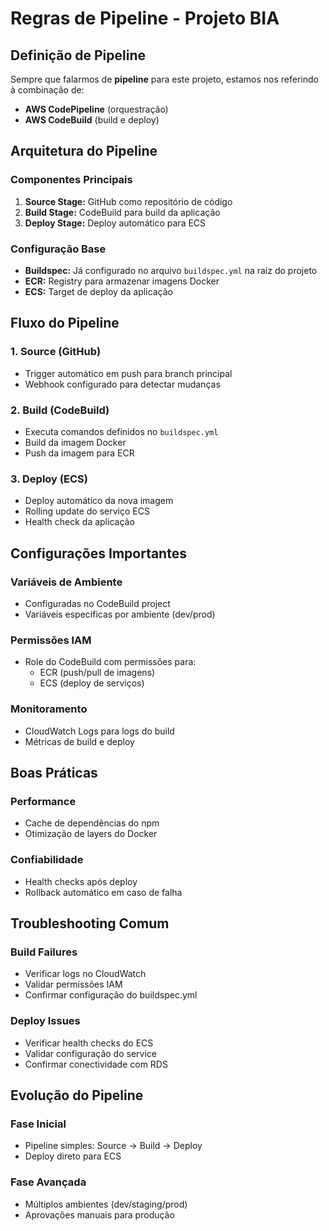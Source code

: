 # Regras de Pipeline - Projeto BIA

## Definição de Pipeline
Sempre que falarmos de **pipeline** para este projeto, estamos nos referindo à combinação de:
- **AWS CodePipeline** (orquestração)
- **AWS CodeBuild** (build e deploy)

## Arquitetura do Pipeline

### Componentes Principais
1. **Source Stage:** GitHub como repositório de código
2. **Build Stage:** CodeBuild para build da aplicação
3. **Deploy Stage:** Deploy automático para ECS

### Configuração Base
- **Buildspec:** Já configurado no arquivo `buildspec.yml` na raiz do projeto
- **ECR:** Registry para armazenar imagens Docker
- **ECS:** Target de deploy da aplicação

## Fluxo do Pipeline

### 1. Source (GitHub)
- Trigger automático em push para branch principal
- Webhook configurado para detectar mudanças

### 2. Build (CodeBuild)
- Executa comandos definidos no `buildspec.yml`
- Build da imagem Docker
- Push da imagem para ECR

### 3. Deploy (ECS)
- Deploy automático da nova imagem
- Rolling update do serviço ECS
- Health check da aplicação

## Configurações Importantes

### Variáveis de Ambiente
- Configuradas no CodeBuild project
- Variáveis específicas por ambiente (dev/prod)

### Permissões IAM
- Role do CodeBuild com permissões para:
  - ECR (push/pull de imagens)
  - ECS (deploy de serviços)

### Monitoramento
- CloudWatch Logs para logs do build
- Métricas de build e deploy

## Boas Práticas

### Performance
- Cache de dependências do npm
- Otimização de layers do Docker

### Confiabilidade
- Health checks após deploy
- Rollback automático em caso de falha

## Troubleshooting Comum

### Build Failures
- Verificar logs no CloudWatch
- Validar permissões IAM
- Confirmar configuração do buildspec.yml

### Deploy Issues
- Verificar health checks do ECS
- Validar configuração do service
- Confirmar conectividade com RDS

## Evolução do Pipeline

### Fase Inicial
- Pipeline simples: Source → Build → Deploy
- Deploy direto para ECS

### Fase Avançada
- Múltiplos ambientes (dev/staging/prod)
- Aprovações manuais para produção
